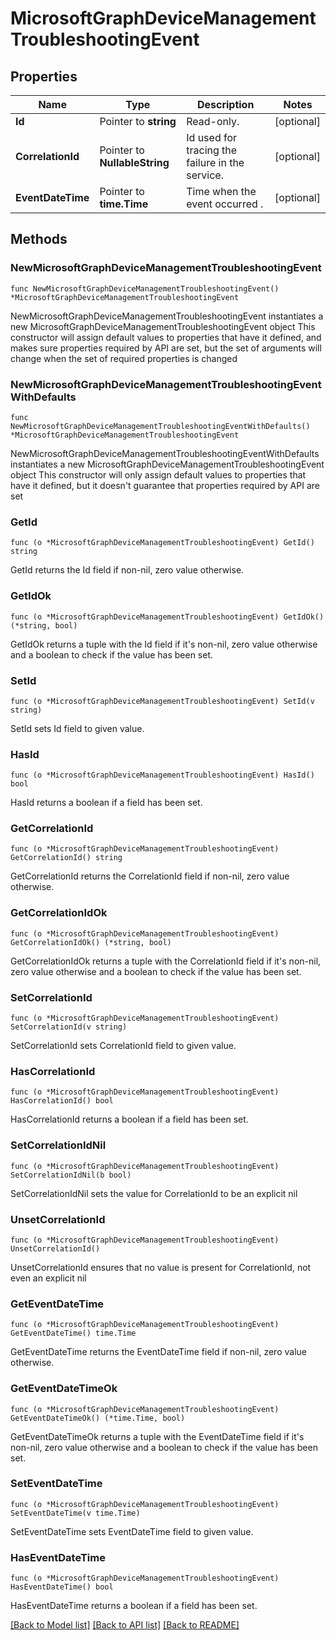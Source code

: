 # MicrosoftGraphDeviceManagementTroubleshootingEvent

## Properties

Name | Type | Description | Notes
------------ | ------------- | ------------- | -------------
**Id** | Pointer to **string** | Read-only. | [optional] 
**CorrelationId** | Pointer to **NullableString** | Id used for tracing the failure in the service. | [optional] 
**EventDateTime** | Pointer to **time.Time** | Time when the event occurred . | [optional] 

## Methods

### NewMicrosoftGraphDeviceManagementTroubleshootingEvent

`func NewMicrosoftGraphDeviceManagementTroubleshootingEvent() *MicrosoftGraphDeviceManagementTroubleshootingEvent`

NewMicrosoftGraphDeviceManagementTroubleshootingEvent instantiates a new MicrosoftGraphDeviceManagementTroubleshootingEvent object
This constructor will assign default values to properties that have it defined,
and makes sure properties required by API are set, but the set of arguments
will change when the set of required properties is changed

### NewMicrosoftGraphDeviceManagementTroubleshootingEventWithDefaults

`func NewMicrosoftGraphDeviceManagementTroubleshootingEventWithDefaults() *MicrosoftGraphDeviceManagementTroubleshootingEvent`

NewMicrosoftGraphDeviceManagementTroubleshootingEventWithDefaults instantiates a new MicrosoftGraphDeviceManagementTroubleshootingEvent object
This constructor will only assign default values to properties that have it defined,
but it doesn't guarantee that properties required by API are set

### GetId

`func (o *MicrosoftGraphDeviceManagementTroubleshootingEvent) GetId() string`

GetId returns the Id field if non-nil, zero value otherwise.

### GetIdOk

`func (o *MicrosoftGraphDeviceManagementTroubleshootingEvent) GetIdOk() (*string, bool)`

GetIdOk returns a tuple with the Id field if it's non-nil, zero value otherwise
and a boolean to check if the value has been set.

### SetId

`func (o *MicrosoftGraphDeviceManagementTroubleshootingEvent) SetId(v string)`

SetId sets Id field to given value.

### HasId

`func (o *MicrosoftGraphDeviceManagementTroubleshootingEvent) HasId() bool`

HasId returns a boolean if a field has been set.

### GetCorrelationId

`func (o *MicrosoftGraphDeviceManagementTroubleshootingEvent) GetCorrelationId() string`

GetCorrelationId returns the CorrelationId field if non-nil, zero value otherwise.

### GetCorrelationIdOk

`func (o *MicrosoftGraphDeviceManagementTroubleshootingEvent) GetCorrelationIdOk() (*string, bool)`

GetCorrelationIdOk returns a tuple with the CorrelationId field if it's non-nil, zero value otherwise
and a boolean to check if the value has been set.

### SetCorrelationId

`func (o *MicrosoftGraphDeviceManagementTroubleshootingEvent) SetCorrelationId(v string)`

SetCorrelationId sets CorrelationId field to given value.

### HasCorrelationId

`func (o *MicrosoftGraphDeviceManagementTroubleshootingEvent) HasCorrelationId() bool`

HasCorrelationId returns a boolean if a field has been set.

### SetCorrelationIdNil

`func (o *MicrosoftGraphDeviceManagementTroubleshootingEvent) SetCorrelationIdNil(b bool)`

 SetCorrelationIdNil sets the value for CorrelationId to be an explicit nil

### UnsetCorrelationId
`func (o *MicrosoftGraphDeviceManagementTroubleshootingEvent) UnsetCorrelationId()`

UnsetCorrelationId ensures that no value is present for CorrelationId, not even an explicit nil
### GetEventDateTime

`func (o *MicrosoftGraphDeviceManagementTroubleshootingEvent) GetEventDateTime() time.Time`

GetEventDateTime returns the EventDateTime field if non-nil, zero value otherwise.

### GetEventDateTimeOk

`func (o *MicrosoftGraphDeviceManagementTroubleshootingEvent) GetEventDateTimeOk() (*time.Time, bool)`

GetEventDateTimeOk returns a tuple with the EventDateTime field if it's non-nil, zero value otherwise
and a boolean to check if the value has been set.

### SetEventDateTime

`func (o *MicrosoftGraphDeviceManagementTroubleshootingEvent) SetEventDateTime(v time.Time)`

SetEventDateTime sets EventDateTime field to given value.

### HasEventDateTime

`func (o *MicrosoftGraphDeviceManagementTroubleshootingEvent) HasEventDateTime() bool`

HasEventDateTime returns a boolean if a field has been set.


[[Back to Model list]](../README.md#documentation-for-models) [[Back to API list]](../README.md#documentation-for-api-endpoints) [[Back to README]](../README.md)


